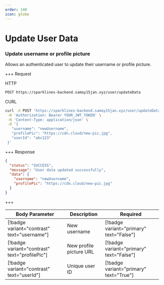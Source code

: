 ```yaml
---
order: 140
icon: globe
---
```


# Update User Data

### Update username or profile picture

Allows an authenticated user to update their username or profile picture.

+++ Request

HTTP

```bash
POST https://sparklines-backend.samay15jan.xyz/user/updateData
```

CURL

```bash
curl -X POST 'https://sparklines-backend.samay15jan.xyz/user/updateData' \
 -H 'Authorization: Bearer YOUR_JWT_TOKEN' \
 -H 'Content-Type: application/json' \
 -d '{
   "username": "newUsername",
   "profilePic": "https://cdn.cloud/new-pic.jpg",
   "userId": "abc123"
 }'
```

+++ Response

```json
{
  "status": "SUCCESS",
  "message": "User data updated successfully",
  "data": {
    "username": "newUsername",
    "profilePic": "https://cdn.cloud/new-pic.jpg"
  }
}
```

+++

| Body Parameter                                   | Description                        | Required                                |
| ------------------------------------------------ | ---------------------------------- | --------------------------------------- |
| [!badge variant="contrast" text="username"]      | New username                      | [!badge variant="primary" text="False"] |
| [!badge variant="contrast" text="profilePic"]    | New profile picture URL           | [!badge variant="primary" text="False"] |
| [!badge variant="contrast" text="userId"]        | Unique user ID                    | [!badge variant="primary" text="True"]  |
